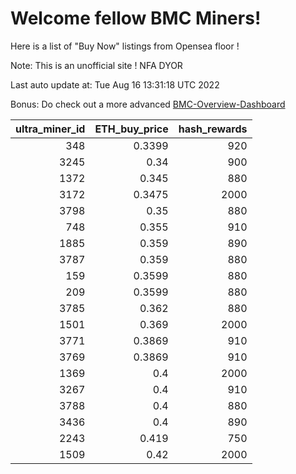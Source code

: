 # Welcome fellow BMC Miners!
Here is a list of "Buy Now" listings from Opensea floor !

Note: This is an unofficial site ! NFA DYOR

Last auto update at: Tue Aug 16 13:31:18 UTC 2022

Bonus: Do check out a more advanced [BMC-Overview-Dashboard](https://dune.com/defifunk/BMC-Overview-Dashboard)


|   ultra_miner_id |   ETH_buy_price |   hash_rewards |
|-----------------:|----------------:|---------------:|
|              348 |          0.3399 |            920 |
|             3245 |          0.34   |            900 |
|             1372 |          0.345  |            880 |
|             3172 |          0.3475 |           2000 |
|             3798 |          0.35   |            880 |
|              748 |          0.355  |            910 |
|             1885 |          0.359  |            890 |
|             3787 |          0.359  |            880 |
|              159 |          0.3599 |            880 |
|              209 |          0.3599 |            880 |
|             3785 |          0.362  |            880 |
|             1501 |          0.369  |           2000 |
|             3771 |          0.3869 |            910 |
|             3769 |          0.3869 |            910 |
|             1369 |          0.4    |           2000 |
|             3267 |          0.4    |            910 |
|             3788 |          0.4    |            880 |
|             3436 |          0.4    |            890 |
|             2243 |          0.419  |            750 |
|             1509 |          0.42   |           2000 |